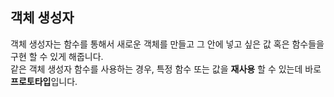 ## 객체 생성자
객체 생성자는 함수를 통해서 새로운 객체를 만들고 그 안에 넣고 싶은 값 혹은 함수들을 구현 할 수 있게 해줍니다. \
 같은 객체 생성자 함수를 사용하는 경우, 특정 함수 또는 값을 **재사용** 할 수 있는데 바로 **프로토타입**입니다.